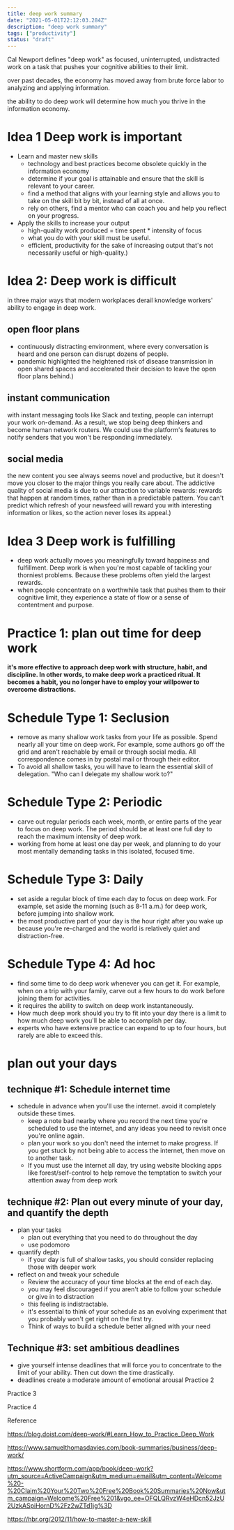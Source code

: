 ```yaml
---
title: deep work summary
date: "2021-05-01T22:12:03.284Z"
description: "deep work summary"
tags: ["productivity"]
status: "draft"
---
```


Cal Newport defines "deep work" as focused, uninterrupted, undistracted work on a task that pushes your cognitive abilities to their limit.

over past decades, the economy has moved away from brute force labor to analyzing and applying information.

the ability to do deep work will determine how much you thrive in the information economy.

# Idea 1 Deep work is important
- Learn and master new skills
  - technology and best practices become obsolete quickly in the information economy
  - determine if your goal is attainable and ensure that the skill is relevant to your career.
  - find a method that aligns with your learning style and allows you to take on the skill bit by bit, instead of all at once.
  - rely on others, find a mentor who can coach you and help you reflect on your progress.
- Apply the skills to increase your output
  - high-quality work produced = time spent * intensity of focus
  - what you do with your skill must be useful.
  - efficient, productivity for the sake of increasing output that's not necessarily useful or high-quality.)

# Idea 2: Deep work is difficult
in three major ways that modern workplaces derail knowledge workers' ability to engage in deep work.

## open floor plans
- continuously distracting environment, where every conversation is heard and one person can disrupt dozens of people.
- pandemic highlighted the heightened risk of disease transmission in open shared spaces and accelerated their decision to leave the open floor plans behind.)

## instant communication
with instant messaging tools like Slack and texting, people can interrupt your work on-demand. As a result, we stop being deep thinkers and become human network routers. We could use the platform's features to notify senders that you won't be responding immediately.

## social media

the new content you see always seems novel and productive, but it doesn't move you closer to the major things you really care about. The addictive quality of social media is due to our attraction to variable rewards: rewards that happen at random times, rather than in a predictable pattern. You can't predict which refresh of your newsfeed will reward you with interesting information or likes, so the action never loses its appeal.)

# Idea 3 Deep work is fulfilling

- deep work actually moves you meaningfully toward happiness and fulfillment. Deep work is when you're most capable of tackling your thorniest problems. Because these problems often yield the largest rewards.
- when people concentrate on a worthwhile task that pushes them to their cognitive limit, they experience a state of flow or a sense of contentment and purpose.

# Practice 1: plan out time for deep work
**it's more effective to approach deep work with structure, habit, and discipline. In other words, to make deep work a practiced ritual. It becomes a habit, you no longer have to employ your willpower to overcome distractions.**

# Schedule Type 1: Seclusion
- remove as many shallow work tasks from your life as possible. Spend nearly all your time on deep work. For example, some authors go off the grid and aren't reachable by email or through social media. All correspondence comes in by postal mail or through their editor.
- To avoid all shallow tasks, you will have to learn the essential skill of delegation. "Who can I delegate my shallow work to?"

# Schedule Type 2: Periodic
- carve out regular periods each week, month, or entire parts of the year to focus on deep work. The period should be at least one full day to reach the maximum intensity of deep work.
- working from home at least one day per week, and planning to do your most mentally demanding tasks in this isolated, focused time.

# Schedule Type 3: Daily
- set aside a regular block of time each day to focus on deep work. For example, set aside the morning (such as 8-11 a.m.) for deep work, before jumping into shallow work.
- the most productive part of your day is the hour right after you wake up because you're re-charged and the world is relatively quiet and distraction-free.

# Schedule Type 4: Ad hoc
- find some time to do deep work whenever you can get it. For example, when on a trip with your family, carve out a few hours to do work before joining them for activities.
- it requires the ability to switch on deep work instantaneously.
- How much deep work should you try to fit into your day
there is a limit to how much deep work you'll be able to accomplish per day.
- experts who have extensive practice can expand to up to four hours, but rarely are able to exceed this.

# plan out your days

## technique #1: Schedule internet time
- schedule in advance when you'll use the internet. avoid it completely outside these times.
  - keep a note bad nearby where you record the next time you're scheduled to use the internet, and any ideas you need to revisit once you're online again.
  - plan your work so you don't need the internet to make progress. If you get stuck by not being able to access the internet, then move on to another task.
  - If you must use the internet all day, try using website blocking apps like forest/self-control to help remove the temptation to switch your attention away from deep work

## technique #2: Plan out every minute of your day, and quantify the depth
- plan your tasks
  - plan out everything that you need to do throughout the day
  - use podomoro
- quantify depth
  - if your day is full of shallow tasks, you should consider replacing those with deeper work
- reflect on and tweak your schedule
  - Review the accuracy of your time blocks at the end of each day.
  - you may feel discouraged if you aren't able to follow your schedule or give in to distraction
  - this feeling is indistractable.
   - it's essential to think of your schedule as an evolving experiment that you probably won't get right on the first try.
  - Think of ways to build a schedule better aligned with your need

## Technique #3: set ambitious deadlines
- give yourself intense deadlines that will force you to concentrate to the limit of your ability. Then cut down the time drastically.
- deadlines create a moderate amount of emotional arousal
Practice 2

Practice 3

Practice 4

Reference

https://blog.doist.com/deep-work/#Learn_How_to_Practice_Deep_Work

https://www.samuelthomasdavies.com/book-summaries/business/deep-work/

https://www.shortform.com/app/book/deep-work?utm_source=ActiveCampaign&utm_medium=email&utm_content=Welcome%20-%20Claim%20Your%20Two%20Free%20Book%20Summaries%20Now&utm_campaign=Welcome%20Free%201&vgo_ee=OFQLQRvzW4eHDcn52JzU2UzkASpiHornD%2Fz2wZTd1jg%3D

https://hbr.org/2012/11/how-to-master-a-new-skill
